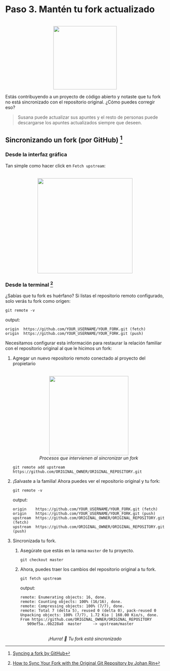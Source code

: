 # Paso 3. Mantén tu fork actualizado

<div align="center">
  </br>
	<img src="https://ik.imagekit.io/gdgjaen/charlas/open-source-2021/fetch-git_dNAGsTgqxO.png" height="200px"/>
</div>




Estás contribuyendo a un proyecto de código abierto y notaste que tu fork no está sincronizado con el repositorio original. ¿Cómo puedes corregir eso?

> Susana puede actualizar sus apuntes y el resto de personas puede descargarse los apuntes actualizados siempre que deseen. 

## Sincronizando un fork (por GitHub) [^1]

### Desde la interfaz gráfica

Tan simple como hacer click en `Fetch upstream`: 

<div align="center">
  </br>
	<img src="https://ik.imagekit.io/gdgjaen/charlas/open-source-2021/sync-a-fork_5PsQ-nysuJ.png?updatedAt=1634119196564" height="300px"/>
</div>

### Desde la terminal [^2]

¿Sabías que tu fork es huérfano? Si listas el repositorio remoto configurado, solo verás tu fork como origen:

```shell
git remote -v
```

output:

```shell
origin  https://github.com/YOUR_USERNAME/YOUR_FORK.git (fetch)
origin  https://github.com/YOUR_USERNAME/YOUR_FORK.git (push)
```

Necesitamos configurar esta información para restaurar la relación familiar con el repositorio original al que le hicimos un fork:

1. Agregar un nuevo repositorio remoto conectado al proyecto del propietario

   <div align="center">
     </br>
   	<img src="https://ik.imagekit.io/gdgjaen/charlas/open-source-2021/updating-with-upstream_1PiPT6ys3.png" height="250px"/>
   </br>
   <i>Procesos que intervienen al sincronizar un fork</i>
   </div>

   

   ```shell
   git remote add upstream https://github.com/ORIGINAL_OWNER/ORIGINAL_REPOSITORY.git
   ```

2. ¡Salvaste a la familia! Ahora puedes ver el repositorio original y tu fork:

   ```shell
   git remote -v
   ```

   output:

   ```shell
   origin    https://github.com/YOUR_USERNAME/YOUR_FORK.git (fetch)
   origin    https://github.com/YOUR_USERNAME/YOUR_FORK.git (push)
   upstream  https://github.com/ORIGINAL_OWNER/ORIGINAL_REPOSITORY.git (fetch)
   upstream  https://github.com/ORIGINAL_OWNER/ORIGINAL_REPOSITORY.git (push)
   ```

3. Sincronizada tu fork. 

   1. Asegúrate que estás en la rama `master` de tu proyecto. 

      ```shell
      git checkout master
      ```

   2. Ahora, puedes traer los cambios del repositorio original a tu fork.

      ```shell
      git fetch upstream
      ```

      output:

      ```shell
      remote: Enumerating objects: 16, done.
      remote: Counting objects: 100% (16/16), done.
      remote: Compressing objects: 100% (7/7), done.
      remote: Total 7 (delta 5), reused 0 (delta 0), pack-reused 0
      Unpacking objects: 100% (7/7), 1.72 Kio | 160.00 Kio/s, done.
      From https://github.com/ORIGINAL_OWNER/ORIGINAL_REPOSITORY
         909ef5a..0b228a8  master     -> upstream/master
      ```

<div align="center" place-items="center">
  </br>
  <i>¡Hurra! 🥳</i>
  <i>Tu fork está sincronizado</i>
</div>

[^1]: [Syncing a fork by GitHub](https://docs.github.com/en/github/collaborating-with-pull-requests/working-with-forks/syncing-a-fork)
[^2]: [How to Sync Your Fork with the Original Git Repository by Johan Rin](https://www.freecodecamp.org/news/how-to-sync-your-fork-with-the-original-git-repository/)

